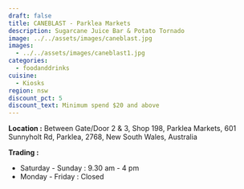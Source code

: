 ```yaml
---
draft: false
title: CANEBLAST - Parklea Markets
description: Sugarcane Juice Bar & Potato Tornado
image: ../../assets/images/caneblast.jpg
images:
  - ../../assets/images/caneblast1.jpg
categories:
  - foodanddrinks
cuisine:
  - Kiosks
region: nsw
discount_pct: 5
discount_text: Minimum spend $20 and above
---
```


**Location :** Between Gate/Door 2 & 3, Shop 198, Parklea Markets, 601 Sunnyholt Rd, Parklea, 2768, New South Wales, Australia

**Trading :**

- Saturday - Sunday : 9.30 am - 4 pm
- Monday - Friday : Closed
